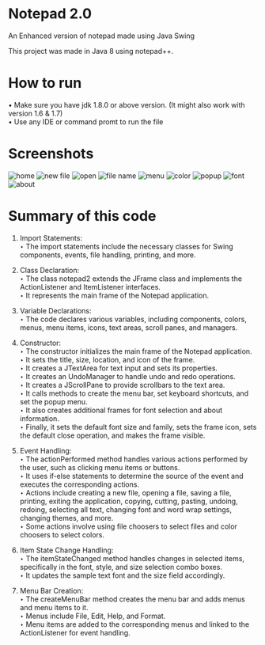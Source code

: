 # Notepad 2.0
An Enhanced version of notepad made using Java Swing

This project was made in Java 8 using notepad++.

# How to run
• Make sure you have jdk 1.8.0 or above version. (It might also work with version 1.6 & 1.7)  
• Use any IDE or command promt to run the file

# Screenshots
![home](https://github.com/ShadowSD10/Notepad2.0/assets/137081476/567966a6-fe46-43e2-af44-e0010d1fc97f)
![new file](https://github.com/ShadowSD10/Notepad2.0/assets/137081476/716c7805-5a04-46a0-b295-4d90a8607288)
![open](https://github.com/ShadowSD10/Notepad2.0/assets/137081476/7144bce0-c207-45e1-8375-7d0e2ac0da7e)
![file name](https://github.com/ShadowSD10/Notepad2.0/assets/137081476/7945931f-24d4-4ad7-abec-07f865003c10)
![menu](https://github.com/ShadowSD10/Notepad2.0/assets/137081476/eca0609c-894a-46c6-84b4-ea47c1bbf7c0)
![color](https://github.com/ShadowSD10/Notepad2.0/assets/137081476/929e5f20-12ca-49e2-b37b-21c0bf708296)
![popup](https://github.com/ShadowSD10/Notepad2.0/assets/137081476/3a29a22e-6e3c-44b6-b83e-5d42f7fc6aea)
![font](https://github.com/ShadowSD10/Notepad2.0/assets/137081476/06ccacd1-27da-4cb9-821d-e9952d36f8ff)
![about](https://github.com/ShadowSD10/Notepad2.0/assets/137081476/1dd60b63-6094-4351-bea7-26e597296a7f)

# Summary of this code

1. Import Statements:  
   ‣ The import statements include the necessary classes for Swing components, events, file handling, printing, and more.  
  
2. Class Declaration:  
   ‣ The class notepad2 extends the JFrame class and implements the ActionListener and ItemListener interfaces.  
   ‣ It represents the main frame of the Notepad application.  
 
3. Variable Declarations:  
   ‣ The code declares various variables, including components, colors, menus, menu items, icons, text areas, scroll panes, and managers.  

4. Constructor:  
   ‣ The constructor initializes the main frame of the Notepad application.  
   ‣ It sets the title, size, location, and icon of the frame.  
   ‣ It creates a JTextArea for text input and sets its properties.  
   ‣ It creates an UndoManager to handle undo and redo operations.  
   ‣ It creates a JScrollPane to provide scrollbars to the text area.  
   ‣ It calls methods to create the menu bar, set keyboard shortcuts, and set the popup menu.  
   ‣ It also creates additional frames for font selection and about information.  
   ‣ Finally, it sets the default font size and family, sets the frame icon, sets the default close operation, and makes the frame visible.  
   
5. Event Handling:  
   ‣ The actionPerformed method handles various actions performed by the user, such as clicking menu items or buttons.  
   ‣ It uses if-else statements to determine the source of the event and executes the corresponding actions.  
   ‣ Actions include creating a new file, opening a file, saving a file, printing, exiting the application, copying, cutting, pasting, undoing, redoing, selecting all text, changing font and word wrap settings, changing themes, and more.  
   ‣ Some actions involve using file choosers to select files and color choosers to select colors.  

6. Item State Change Handling:  
  ‣ The itemStateChanged method handles changes in selected items, specifically in the font, style, and size selection combo boxes.  
  ‣ It updates the sample text font and the size field accordingly.  
 
7. Menu Bar Creation:  
  ‣ The createMenuBar method creates the menu bar and adds menus and menu items to it.  
  ‣ Menus include File, Edit, Help, and Format.  
  ‣ Menu items are added to the corresponding menus and linked to the ActionListener for event handling.  
